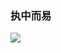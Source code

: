 ### 执中而易

<img src="https://github-readme-stats.vercel.app/api/top-langs/?username=CoderYc0923&count_private=true&show_icons=true&theme=radical"/>
